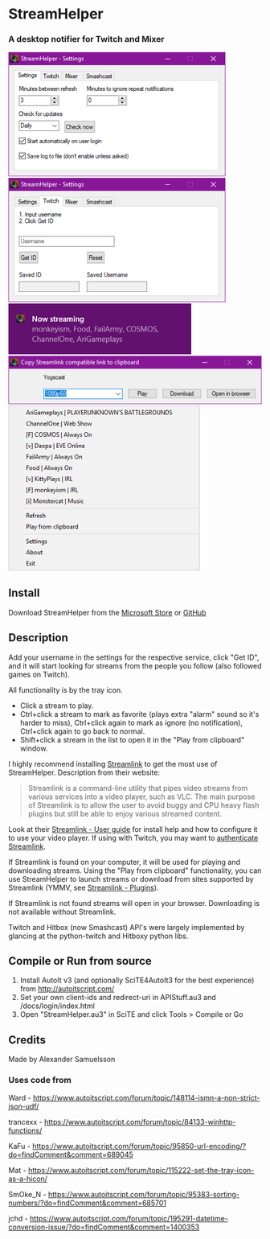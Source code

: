 # StreamHelper

### A desktop notifier for Twitch and Mixer

![Screenshot #3](./Screenshot3.png?raw=true "Screenshot #3")
![Screenshot #4](./Screenshot4.png?raw=true "Screenshot #4")
![Screenshot #1](./Screenshot1.png?raw=true "Screenshot #1")
![Screenshot #5](./Screenshot5.png?raw=true "Screenshot #5")
![Screenshot #2](./Screenshot2.png?raw=true "Screenshot #2")

## Install

Download StreamHelper from the [Microsoft Store](https://www.microsoft.com/store/apps/9P776V8N7B5B) or [GitHub](https://github.com/TzarAlkex/StreamHelper/releases/latest)

## Description

Add your username in the settings for the respective service, click "Get ID", and it will start looking for streams from the people you follow (also followed games on Twitch).

All functionality is by the tray icon.
* Click a stream to play.
* Ctrl+click a stream to mark as favorite (plays extra "alarm" sound so it's harder to miss), Ctrl+click again to mark as ignore (no notification), Ctrl+click again to go back to normal.
* Shift+click a stream in the list to open it in the "Play from clipboard" window.

I highly recommend installing [Streamlink](https://streamlink.github.io/) to get the most use of StreamHelper. Description from their website:
> Streamlink is a command-line utility that pipes video streams from various services into a video player, such as VLC. The main purpose of Streamlink is to allow the user to avoid buggy and CPU heavy flash plugins but still be able to enjoy various streamed content.

Look at their [Streamlink - User guide](https://streamlink.github.io/#user-guide) for install help and how to configure it to use your video player. If using with Twitch, you may want to [authenticate Streamlink](https://streamlink.github.io/cli.html#authenticating-with-twitch).

If Streamlink is found on your computer, it will be used for playing and downloading streams. Using the "Play from clipboard" functionality, you can use StreamHelper to launch streams or download from sites supported by Streamlink (YMMV, see [Streamlink - Plugins](https://streamlink.github.io/plugin_matrix.html)).

If Streamlink is not found streams will open in your browser. Downloading is not available without Streamlink.

Twitch and Hitbox (now Smashcast) API's were largely implemented by glancing at the python-twitch and Hitboxy python libs.

## Compile or Run from source

1. Install AutoIt v3 (and optionally SciTE4AutoIt3 for the best experience) from http://autoitscript.com/
2. Set your own client-ids and redirect-uri in APIStuff.au3 and /docs/login/index.html
3. Open "StreamHelper.au3" in SciTE and click Tools > Compile or Go

## Credits

Made by Alexander Samuelsson

### Uses code from

Ward - https://www.autoitscript.com/forum/topic/148114-jsmn-a-non-strict-json-udf/

trancexx - https://www.autoitscript.com/forum/topic/84133-winhttp-functions/

KaFu - https://www.autoitscript.com/forum/topic/95850-url-encoding/?do=findComment&comment=689045

Mat - https://www.autoitscript.com/forum/topic/115222-set-the-tray-icon-as-a-hicon/

SmOke_N - https://www.autoitscript.com/forum/topic/95383-sorting-numbers/?do=findComment&comment=685701

jchd - https://www.autoitscript.com/forum/topic/195291-datetime-conversion-issue/?do=findComment&comment=1400353